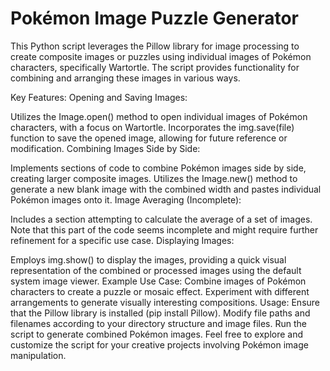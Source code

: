 # Pokémon Image Puzzle Generator
This Python script leverages the Pillow library for image processing to create composite images or puzzles using individual images of Pokémon characters, specifically Wartortle. The script provides functionality for combining and arranging these images in various ways.

Key Features:
Opening and Saving Images:

Utilizes the Image.open() method to open individual images of Pokémon characters, with a focus on Wartortle.
Incorporates the img.save(file) function to save the opened image, allowing for future reference or modification.
Combining Images Side by Side:

Implements sections of code to combine Pokémon images side by side, creating larger composite images.
Utilizes the Image.new() method to generate a new blank image with the combined width and pastes individual Pokémon images onto it.
Image Averaging (Incomplete):

Includes a section attempting to calculate the average of a set of images. Note that this part of the code seems incomplete and might require further refinement for a specific use case.
Displaying Images:

Employs img.show() to display the images, providing a quick visual representation of the combined or processed images using the default system image viewer.
Example Use Case:
Combine images of Pokémon characters to create a puzzle or mosaic effect.
Experiment with different arrangements to generate visually interesting compositions.
Usage:
Ensure that the Pillow library is installed (pip install Pillow).
Modify file paths and filenames according to your directory structure and image files.
Run the script to generate combined Pokémon images.
Feel free to explore and customize the script for your creative projects involving Pokémon image manipulation.
